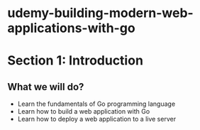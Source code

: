 # udemy-building-modern-web-applications-with-go

# Section 1: Introduction

## What we will do?

- Learn the fundamentals of Go programming language
- Learn how to build a web application with Go
- Learn how to deploy a web application to a live server
